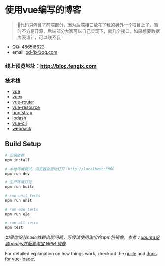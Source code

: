 # 使用vue编写的博客

> 代码只包含了前端部分，因为后端接口放在了我的另外一个项目上了，暂时不方便开源，后端部分大家可以自己实现下，就几个接口。如果想要数据库表设计，可以联系我

- QQ: 466516623
- email: xd-fjx@qq.com

### 线上预览地址：http://blog.fengjx.com

### 技术栈
- [vue](http://cn.vuejs.org)
- [vuex](http://vuex.vuejs.org)
- [vue-router](http://router.vuejs.org)
- [vue-resource](https://github.com/vuejs/vue-resource)
- [bootstrap](http://www.bootcss.com)
- [lodash](https://lodash.com)
- [vue-cli](https://github.com/vuejs/vue-cli)
- [webpack](http://webpack.github.io/)

## Build Setup

``` bash
# 安装依赖
npm install

# 本地环境调试，浏览器会自动打开：http://localhost:5000
npm run dev

# 生产环境打包
npm run build

# run unit tests
npm run unit

# run e2e tests
npm run e2e

# run all tests
npm test
```

_如果你安装node依赖出现问题，可尝试使用淘宝的npm包镜像，参考：[ubuntu安装nodejs并配置淘宝 NPM 镜像
](http://blog.fengjx.com/post/4ad31d1e610c11e69d7c00163e001d4a)_ 


For detailed explanation on how things work, checkout the [guide](http://vuejs-templates.github.io/webpack/) and [docs for vue-loader](http://vuejs.github.io/vue-loader).
